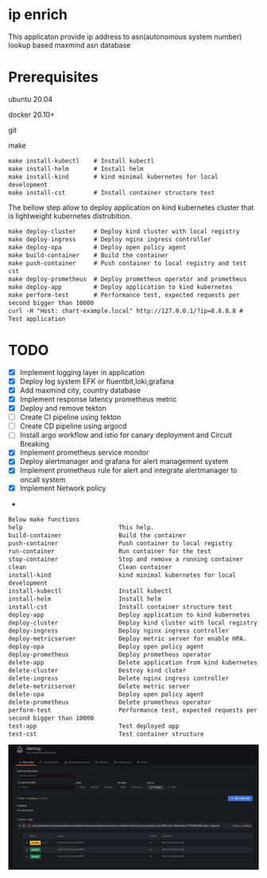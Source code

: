 # ip enrich 
This applicaton provide ip address to asn(autonomous system number) lookup based maxmind asn database

# Prerequisites
ubuntu 20.04

docker 20.10+

git

make
```
make install-kubectl    # Install kubectl
make install-helm       # Install helm
make install-kind       # kind minimal kubernetes for local development
make install-cst        # Install container structure test 
```
The bellow step allow to deploy application on kind kubernetes cluster that is lightweight kubernetes distrubition.
```
make deploy-cluster     # Deploy kind cluster with local registry
make deploy-ingress     # Deploy nginx ingress controller
make deploy-opa         # Deploy open policy agent
make build-container    # Build the container
make push-container     # Push container to local registry and test cst
make deploy-prometheus  # Deploy prometheus operator and prometheus
make deploy-app         # Deploy application to kind kubernetes 
make perform-test       # Performance test, expected requests per second bigger than 10000
curl -H "Host: chart-example.local" http://127.0.0.1/?ip=8.8.8.8 # Test application
```
# TODO
- [x] Implement logging layer in application
- [x] Deploy log system EFK or fluentbit,loki,grafana
- [x] Add maxmind city, country database
- [x] Implement response latency prometheus metric
- [x] Deploy and remove tekton
- [ ] Create CI pipeline using tekton
- [ ] Create CD pipeline using argocd
- [ ] Install argo workflow and istio for canary deployment and Circuit Breaking
- [x] Implement prometheus service monitor
- [x] Deploy alertmanager and grafana for alert management system
- [x] Implement prometheus rule for alert and integrate alertmanager to oncall system
- [x] Implement Network policy
- 
```
Below make functions
help                           This help.
build-container                Build the container
push-container                 Push container to local registry
run-container                  Run container for the test
stop-container                 Stop and remove a running container
clean                          Clean container 
install-kind                   kind minimal kubernetes for local development
install-kubectl                Install kubectl 
install-helm                   Install helm
install-cst                    Install container structure test 
deploy-app                     Deploy application to kind kubernetes 
deploy-cluster                 Deploy kind cluster with local registry
deploy-ingress                 Deploy nginx ingress controller
deploy-metricserver            Deploy metric server for enable HPA. 
deploy-opa                     Deploy open policy agent
deploy-prometheus              Deploy prometheus operator
delete-app                     Delete application from kind kubernetes 
delete-cluster                 Destroy kind cluter
delete-ingress                 Delete nginx ingress controller
delete-metricserver            Delete metric server 
delete-opa                     Deploy open policy agent
delete-prometheus              Delete prometheus operator
perform-test                   Performance test, expected requests per second bigger than 10000
test-app                       Test deployed app
test-cst                       Test container structure
```
![prometheus rule and grafana alert](image/alert.png)